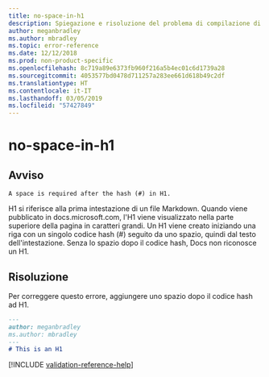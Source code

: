 ```yaml
---
title: no-space-in-h1
description: Spiegazione e risoluzione del problema di compilazione di Docs no-space-in-h1.
author: meganbradley
ms.author: mbradley
ms.topic: error-reference
ms.date: 12/12/2018
ms.prod: non-product-specific
ms.openlocfilehash: 8c719a89e6373fb960f216a5b4ec01c6d1739a28
ms.sourcegitcommit: 4053577bd0478d711257a283ee661d618b49c2df
ms.translationtype: HT
ms.contentlocale: it-IT
ms.lasthandoff: 03/05/2019
ms.locfileid: "57427849"
---
```

# <a name="no-space-in-h1"></a>no-space-in-h1

## <a name="warning"></a>Avviso

`A space is required after the hash (#) in H1.`

H1 si riferisce alla prima intestazione di un file Markdown. Quando viene pubblicato in docs.microsoft.com, l'H1 viene visualizzato nella parte superiore della pagina in caratteri grandi. Un H1 viene creato iniziando una riga con un singolo codice hash (#) seguito da uno spazio, quindi dal testo dell'intestazione. Senza lo spazio dopo il codice hash, Docs non riconosce un H1.

## <a name="resolution"></a>Risoluzione

Per correggere questo errore, aggiungere uno spazio dopo il codice hash ad H1.

```markdown
---
author: meganbradley
ms.author: mbradley
---
# This is an H1
```

<!--make sure to add this file to your includes folder and verify the path-->
[!INCLUDE [validation-reference-help](includes/validation-reference-help.md)]